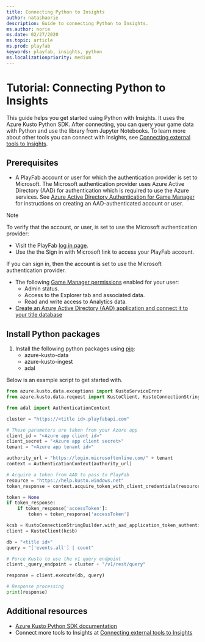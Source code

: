 ```yaml
---
title: Connecting Python to Insights
author: natashaorie
description: Guide to connecting Python to Insights.
ms.author: norie
ms.date: 02/27/2020    
ms.topic: article
ms.prod: playfab
keywords: playfab, insights, python
ms.localizationpriority: medium
---
```


# Tutorial: Connecting Python to Insights

This guide helps you get started using Python with Insights. It uses the Azure Kusto Python SDK. After connecting, you can query your game data with Python and use the library from Jupyter Notebooks. To learn more about other tools you can connect with Insights, see [Connecting external tools to Insights](index.md).

## Prerequisites
* A PlayFab account or user for which the authentication provider is set to Microsoft. The Microsoft authentication provider uses Azure Active Directory (AAD) for authentication which is required to use the Azure services. See [Azure Active Directory Authentication for Game Manager](../../authentication/aad-authentication/index.md) for instructions on creating an AAD-authenticated account or user. 
  
> [!NOTE]
> To verify that the account, or user, is set to use the Microsoft authentication provider:
>    * Visit the PlayFab [log in page](https://developer.playfab.com/login).
>    * Use the the Sign in with Microsoft link to access your PlayFab account.
> 
> If you can sign in, then the account is set to use the Microsoft authentication provider.
* The following [Game Manager permissions](../../config/gamemanager/playfab-user-roles#permissions-and-roles) enabled for your user:
    *  Admin status.
    *  Access to the Explorer tab and associated data.
    *  Read and write access to Analytics data.
*  [Create an Azure Active Directory (AAD) application and connect it to your title database](creating-AAD-app-for-insights.md)

## Install Python packages

1. Install the following python packages using [pip](https://pypi.org/project/pip/):
   * azure-kusto-data
   * azure-kusto-ingest
   * adal

Below is an example script to get started with. 

```python
from azure.kusto.data.exceptions import KustoServiceError
from azure.kusto.data.request import KustoClient, KustoConnectionStringBuilder, ClientRequestProperties

from adal import AuthenticationContext

cluster = "https://<title id>.playfabapi.com"

# These parameters are taken from your Azure app
client_id = "<Azure app client id>"
client_secret = "<Azure app client secret>" 
tenant = "<Azure app tenant id>"

authority_url = "https://login.microsoftonline.com/" + tenant
context = AuthenticationContext(authority_url)

# Acquire a token from AAD to pass to PlayFab
resource = "https://help.kusto.windows.net"
token_response = context.acquire_token_with_client_credentials(resource, client_id, client_secret)

token = None
if token_response:
    if token_response['accessToken']:
        token = token_response['accessToken']

kcsb = KustoConnectionStringBuilder.with_aad_application_token_authentication(cluster, token)
client = KustoClient(kcsb)

db = "<title id>"
query = "['events.all'] | count"

# Force Kusto to use the v1 query endpoint
client._query_endpoint = cluster + "/v1/rest/query"

response = client.execute(db, query)

# Response processing
print(response)
```

## Additional resources

* [Azure Kusto Python SDK documentation](https://docs.microsoft.com/azure/kusto/api/python/kusto-python-client-library)
* Connect more tools to Insights at [Connecting external tools to Insights](index.md)